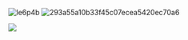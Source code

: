 ![le6p4b](https://github.com/user-attachments/assets/1e8539b8-053a-4a96-9845-49ba75c11703)
![293a55a10b33f45c07ecea5420ec70a6](https://github.com/user-attachments/assets/ef14292c-aa68-445f-9a40-c07ccd375b9b)



![](https://komarev.com/ghpvc/?username=1980svalentinel&color=a7414a&style=flat&label=PROFILE+VIEWS&abbreviated=true)
